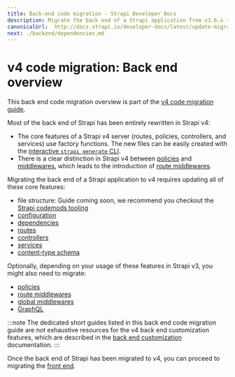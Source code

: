 ```yaml
---
title: Back-end code migration - Strapi Developer Docs
description: Migrate the back end of a Strapi application from v3.6.x to v4.0.x with step-by-step instructions
canonicalUrl:  http://docs.strapi.io/developer-docs/latest/update-migration-guides/migration-guides/v4/code/backend.html
next: ./backend/dependencies.md
---
```


# v4 code migration: Back end overview

This back end code migration overview is part of the [v4 code migration guide](/developer-docs/latest/update-migration-guides/migration-guides/v4/code-migration.md).

Most of the back end of Strapi has been entirely rewritten in Strapi v4:

- The core features of a Strapi v4 server (routes, policies, controllers, and services) use factory functions. The new files can be easily created with the [interactive `strapi generate` CLI](/developer-docs/latest/developer-resources/cli/CLI.md#strapi-generate).
- There is a clear distinction in Strapi v4 between [policies](/developer-docs/latest/development/backend-customization/policies.md) and [middlewares](/developer-docs/latest/development/backend-customization/middlewares.md), which leads to the introduction of [route middlewares](/developer-docs/latest/development/backend-customization/routes.md#middlewares).

Migrating the back end of a Strapi application to v4 requires updating all of these core features:

<!-- TODO: - [file structure]() -->
- file structure: Guide coming soon, we recommend you checkout the [Strapi codemods tooling](https://github.com/strapi/codemods)
- [configuration](/developer-docs/latest/update-migration-guides/migration-guides/v4/code/backend/configuration.md)
- [dependencies](/developer-docs/latest/update-migration-guides/migration-guides/v4/code/backend/dependencies.md)
- [routes](/developer-docs/latest/update-migration-guides/migration-guides/v4/code/backend/routes.md)
- [controllers](/developer-docs/latest/update-migration-guides/migration-guides/v4/code/backend/controllers.md)
- [services](/developer-docs/latest/update-migration-guides/migration-guides/v4/code/backend/services.md)
- [content-type schema](/developer-docs/latest/update-migration-guides/migration-guides/v4/code/backend/content-type-schema.md)

Optionally, depending on your usage of these features in Strapi v3, you might also need to migrate:

- [policies](/developer-docs/latest/update-migration-guides/migration-guides/v4/code/backend/policies.md)
- [route middlewares](/developer-docs/latest/update-migration-guides/migration-guides/v4/code/backend/route-middlewares.md)
- [global middlewares](/developer-docs/latest/update-migration-guides/migration-guides/v4/code/backend/global-middlewares.md)
- [GraphQL](/developer-docs/latest/update-migration-guides/migration-guides/v4/code/backend/graphql.md)

:::note
The dedicated short guides listed in this back end code migration guide are not exhaustive resources for the v4 back end customization features, which are described in the [back end customization](/developer-docs/latest/development/backend-customization.md) documentation.
:::

Once the back end of Strapi has been migrated to v4, you can proceed to migrating the [front end](/developer-docs/latest/update-migration-guides/migration-guides/v4/code/frontend.md).
